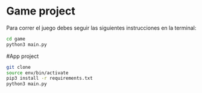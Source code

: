 # Game project

Para correr el juego debes seguir las siguientes instrucciones en la terminal: 

``` sh
cd game
python3 main.py
``` 


#App project

``` sh
git clone
source env/bin/activate
pip3 install -r requirements.txt
python3 main.py
``` 





